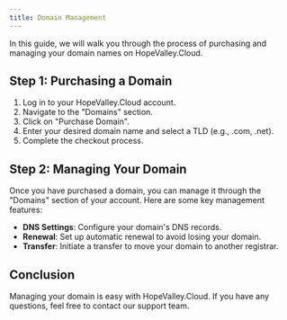 ```yaml
---
title: Domain Management
---
```


In this guide, we will walk you through the process of purchasing and managing your domain names on HopeValley.Cloud.

## Step 1: Purchasing a Domain

1. Log in to your HopeValley.Cloud account.
2. Navigate to the "Domains" section.
3. Click on "Purchase Domain".
4. Enter your desired domain name and select a TLD (e.g., .com, .net).
5. Complete the checkout process.

## Step 2: Managing Your Domain

Once you have purchased a domain, you can manage it through the "Domains" section of your account. Here are some key management features:

- **DNS Settings**: Configure your domain's DNS records.
- **Renewal**: Set up automatic renewal to avoid losing your domain.
- **Transfer**: Initiate a transfer to move your domain to another registrar.

## Conclusion

Managing your domain is easy with HopeValley.Cloud. If you have any questions, feel free to contact our support team.